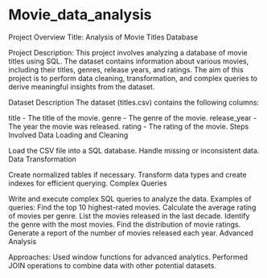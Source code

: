 # Movie_data_analysis
Project Overview
Title: Analysis of Movie Titles Database

Project Description:
This project involves analyzing a database of movie titles using SQL. The dataset contains information about various movies, including their titles, genres, release years, and ratings. The aim of this project is to perform data cleaning, transformation, and complex queries to derive meaningful insights from the dataset.

Dataset Description
The dataset (titles.csv) contains the following columns:

title - The title of the movie.
genre - The genre of the movie.
release_year - The year the movie was released.
rating - The rating of the movie.
Steps Involved
Data Loading and Cleaning

Load the CSV file into a SQL database.
Handle missing or inconsistent data.
Data Transformation

Create normalized tables if necessary.
Transform data types and create indexes for efficient querying.
Complex Queries

Write and execute complex SQL queries to analyze the data.
Examples of queries:
Find the top 10 highest-rated movies.
Calculate the average rating of movies per genre.
List the movies released in the last decade.
Identify the genre with the most movies.
Find the distribution of movie ratings.
Generate a report of the number of movies released each year.
Advanced Analysis

Approaches:
Used window functions for advanced analytics.
Performed JOIN operations to combine data with other potential datasets.



